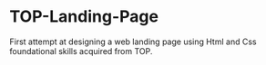 # TOP-Landing-Page
First attempt at designing a web landing page using Html and Css foundational skills acquired from TOP.
